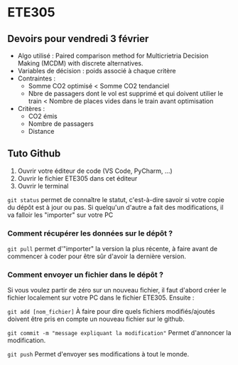 # ETE305

## Devoirs pour vendredi 3 février

- Algo utilisé : Paired comparison method for Multicrietria Decision Making (MCDM) with discrete alternatives.
- Variables de décision : poids associé à chaque critère
- Contraintes :
    - Somme CO2 optimisé < Somme CO2 tendanciel
    - Nbre de passagers dont le vol est supprimé et qui doivent utilier le train < Nombre de places vides dans le train avant optimisation
- Critères : 
    - CO2 émis
    - Nombre de passagers
    - Distance 

## Tuto Github

1. Ouvrir votre éditeur de code (VS Code, PyCharm, ...)
2. Ouvrir le fichier ETE305 dans cet éditeur
3. Ouvrir le terminal

`git status` permet de connaître le statut, c'est-à-dire savoir si votre copie du dépôt est à jour ou pas. Si quelqu'un d'autre a fait des modifications, il va falloir les "importer" sur votre PC

### Comment récupérer les données sur le dépôt ?

`git pull` permet d'"importer" la version la plus récente, à faire avant de commencer à coder pour être sûr d'avoir la dernière version.

### Comment envoyer un fichier dans le dépôt ?

Si vous voulez partir de zéro sur un nouveau fichier, il faut d'abord créer le fichier localement sur votre PC dans le fichier ETE305. Ensuite : 

`git add [nom_fichier]` À faire pour dire quels fichiers modifiés/ajoutés doivent être pris en compte un nouveau fichier sur le github.

`git commit -m "message expliquant la modification"` Permet d'annoncer la modification.

`git push` Permet d'envoyer ses modifications à tout le monde.